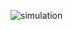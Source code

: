 ![simulation](https://github.com/AhmedAtia1507/Spectrophotometer_GP/assets/104103615/b6c5a8f3-27e4-474e-959d-ef287032fe9a)
